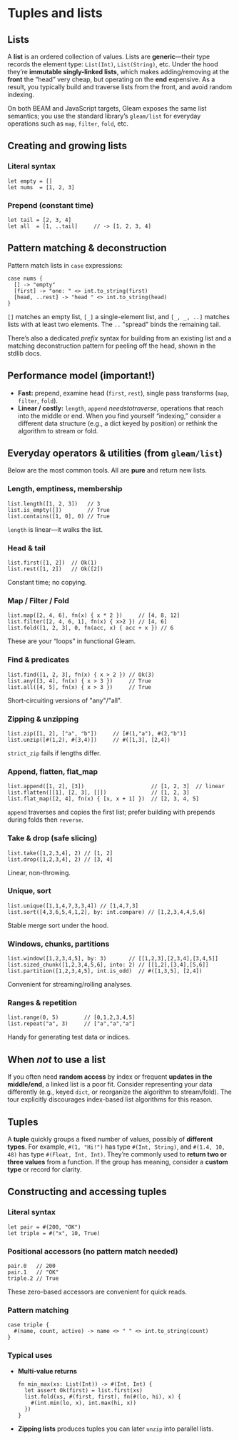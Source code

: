 # Tuples and lists

## Lists 

A **list** is an ordered collection of values. Lists are **generic**—their type records the element type: `List(Int)`, `List(String)`, etc. Under the hood they’re **immutable singly-linked lists**, which makes adding/removing at the **front** the “head” very cheap, but operating on the **end** expensive. As a result, you typically build and traverse lists from the front, and avoid random indexing. 

On both BEAM and JavaScript targets, Gleam exposes the same list semantics; you use the standard library’s `gleam/list` for everyday operations such as `map`, `filter`, `fold`, etc.

## Creating and growing lists

### Literal syntax

```gleam
let empty = []
let nums  = [1, 2, 3]
```

### Prepend (constant time)

```gleam
let tail = [2, 3, 4]
let all  = [1, ..tail]     // -> [1, 2, 3, 4]
```

## Pattern matching & deconstruction

Pattern match lists in `case` expressions:

```gleam
case nums {
  [] -> "empty"
  [first] -> "one: " <> int.to_string(first)
  [head, ..rest] -> "head " <> int.to_string(head)
}
```

`[]` matches an empty list, `[_]` a single-element list, and `[_, _, ..]` matches lists with at least two elements. The `..` "spread" binds the remaining tail.

There’s also a dedicated *prefix* syntax for building from an existing list and a matching deconstruction pattern for peeling off the head, shown in the stdlib docs.

## Performance model (important!)

* **Fast:** prepend, examine head (`first`, `rest`), single pass transforms (`map`, `filter`, `fold`).
* **Linear / costly:** `length`, `append` $needs to traverse$, operations that reach into the middle or end. When you find yourself “indexing,” consider a different data structure (e.g., a dict keyed by position) or rethink the algorithm to stream or fold.

## Everyday operators & utilities (from `gleam/list`)

Below are the most common tools. All are **pure** and return new lists.

### Length, emptiness, membership

```gleam
list.length([1, 2, 3])   // 3
list.is_empty([])        // True
list.contains([1, 0], 0) // True
```

`length` is linear—it walks the list. 

### Head & tail

```gleam
list.first([1, 2])  // Ok(1)
list.rest([1, 2])   // Ok([2])
```

Constant time; no copying. 

### Map / Filter / Fold

```gleam
list.map([2, 4, 6], fn(x) { x * 2 })     // [4, 8, 12]
list.filter([2, 4, 6, 1], fn(x) { x>2 }) // [4, 6]
list.fold([1, 2, 3], 0, fn(acc, x) { acc + x }) // 6
```

These are your “loops” in functional Gleam. 

### Find & predicates

```gleam
list.find([1, 2, 3], fn(x) { x > 2 }) // Ok(3)
list.any([3, 4], fn(x) { x > 3 })     // True
list.all([4, 5], fn(x) { x > 3 })     // True
```

Short-circuiting versions of "any"/"all".

### Zipping & unzipping

```gleam
list.zip([1, 2], ["a", "b"])     // [#(1,"a"), #(2,"b")]
list.unzip([#(1,2), #(3,4)])     // #([1,3], [2,4])
```

`strict_zip` fails if lengths differ.

### Append, flatten, flat\_map

```gleam
list.append([1, 2], [3])                     // [1, 2, 3]  // linear
list.flatten([[1], [2, 3], []])              // [1, 2, 3]
list.flat_map([2, 4], fn(x) { [x, x + 1] })  // [2, 3, 4, 5]
```

`append` traverses and copies the first list; prefer building with prepends during folds then `reverse`.

### Take & drop (safe slicing)

```gleam
list.take([1,2,3,4], 2) // [1, 2]
list.drop([1,2,3,4], 2) // [3, 4]
```

Linear, non-throwing.

### Unique, sort

```gleam
list.unique([1,1,4,7,3,3,4]) // [1,4,7,3]
list.sort([4,3,6,5,4,1,2], by: int.compare) // [1,2,3,4,4,5,6]
```

Stable merge sort under the hood.

### Windows, chunks, partitions

```gleam
list.window([1,2,3,4,5], by: 3)       // [[1,2,3],[2,3,4],[3,4,5]]
list.sized_chunk([1,2,3,4,5,6], into: 2) // [[1,2],[3,4],[5,6]]
list.partition([1,2,3,4,5], int.is_odd)  // #([1,3,5], [2,4])
```

Convenient for streaming/rolling analyses. 

### Ranges & repetition

```gleam
list.range(0, 5)        // [0,1,2,3,4,5]
list.repeat("a", 3)     // ["a","a","a"]
```

Handy for generating test data or indices. 

## When *not* to use a list

If you often need **random access** by index or frequent **updates in the middle/end**, a linked list is a poor fit. Consider representing your data differently (e.g., keyed `dict`, or reorganize the algorithm to stream/fold). The tour explicitly discourages index-based list algorithms for this reason.

## Tuples 

A **tuple** quickly groups a fixed number of values, possibly of **different types**. For example, `#(1, "Hi!")` has type `#(Int, String)`, and `#(1.4, 10, 48)` has type `#(Float, Int, Int)`. They’re commonly used to **return two or three values** from a function. If the group has meaning, consider a **custom type** or record for clarity. 

## Constructing and accessing tuples

### **Literal syntax**

  ```gleam
  let pair = #(200, "OK")
  let triple = #("x", 10, True)
  ```

### **Positional accessors** (no pattern match needed)

  ```gleam
  pair.0   // 200
  pair.1   // "OK"
  triple.2 // True
  ```

  These zero-based accessors are convenient for quick reads.

### **Pattern matching**

  ```gleam
  case triple {
    #(name, count, active) -> name <> " " <> int.to_string(count)
  }
  ```

### Typical uses

* **Multi-value returns**

  ```gleam
  fn min_max(xs: List(Int)) -> #(Int, Int) {
    let assert Ok(first) = list.first(xs)
    list.fold(xs, #(first, first), fn(#(lo, hi), x) {
      #(int.min(lo, x), int.max(hi, x))
    })
  }
  ```

* **Zipping lists** produces tuples you can later `unzip` into parallel lists. 
